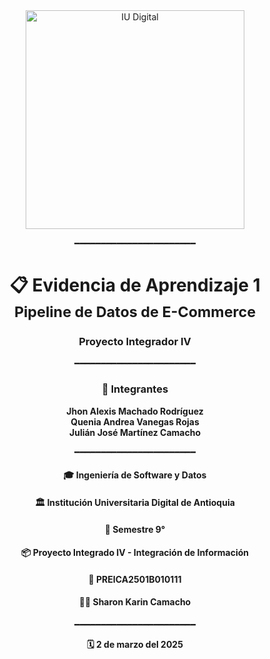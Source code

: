 <div align="center">
  <img src="https://www.iudigital.edu.co/images/11.-IU-DIGITAL.png" alt="IU Digital" width="350">

  ━━━━━━━━━━━━━━━━━━━━━━━

  <h1>📋 Evidencia de Aprendizaje 1<br>
  <sub>Pipeline de Datos de E-Commerce</sub></h1>
  <h3>Proyecto Integrador IV</h3>

  ━━━━━━━━━━━━━━━━━━━━━━━

  ### 👥 **Integrantes**
  **Jhon Alexis Machado Rodríguez**  
  **Quenia Andrea Vanegas Rojas**  
  **Julián José Martínez Camacho**

  ━━━━━━━━━━━━━━━━━━━━━━━

  #### 🎓 **Ingeniería de Software y Datos**  
  #### 🏛️ Institución Universitaria Digital de Antioquia  
  #### 📅 Semestre 9°  
  #### 📦 Proyecto Integrado IV - Integración de Información  
  #### 🔖 PREICA2501B010111  
  #### 👩‍🏫 Sharon Karin Camacho  

  ━━━━━━━━━━━━━━━━━━━━━━━

  **🗓️ 2 de marzo del 2025**  
</div>